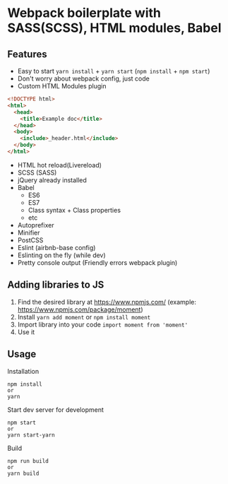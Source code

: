 # Webpack boilerplate with SASS(SCSS), HTML modules, Babel

## Features

- Easy to start `yarn install` + `yarn start` (`npm install` + `npm start`)
- Don't worry about webpack config, just code
- Custom HTML Modules plugin

```html
<!DOCTYPE html>
<html>
  <head>
    <title>Example doc</title>
  </head>
  <body>
    <include>_header.html</include>
  </body>
</html>
```

- HTML hot reload(Livereload)
- SCSS (SASS)
- jQuery already installed
- Babel
  - ES6
  - ES7
  - Class syntax + Class properties
  - etc
- Autoprefixer
- Minifier
- PostCSS
- Eslint (airbnb-base config)
- Eslinting on the fly (while dev)
- Pretty console output (Friendly errors webpack plugin)

## Adding libraries to JS

1. Find the desired library at https://www.npmjs.com/ (example: https://www.npmjs.com/package/moment)
2. Install `yarn add moment` or `npm install moment`
3. Import library into your code `import moment from 'moment'`
4. Use it

## Usage

Installation

```
npm install
or
yarn
```

Start dev server for development

```
npm start
or
yarn start-yarn
```

Build

```
npm run build
or
yarn build
```
